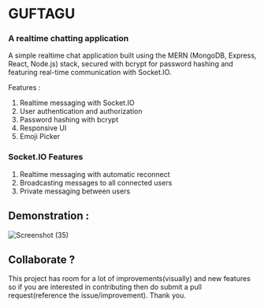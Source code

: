 # GUFTAGU
### A realtime chatting application
A simple realtime chat application built using the MERN (MongoDB, Express, React, Node.js) stack, secured with bcrypt for password hashing and featuring real-time communication with Socket.IO.

Features :
1. Realtime messaging with Socket.IO
2. User authentication and authorization
3. Password hashing with bcrypt
4. Responsive UI
5. Emoji Picker 

### Socket.IO Features
1. Realtime messaging with automatic reconnect
2. Broadcasting messages to all connected users
3. Private messaging between users

## Demonstration :
![Screenshot (35)](https://github.com/user-attachments/assets/11c57649-db45-40e8-95bd-54430b08676f)

## Collaborate ?
This project has room for a lot of improvements(visually) and new features so if you are interested in contributing then do submit a pull request(reference the issue/improvement). Thank you.
